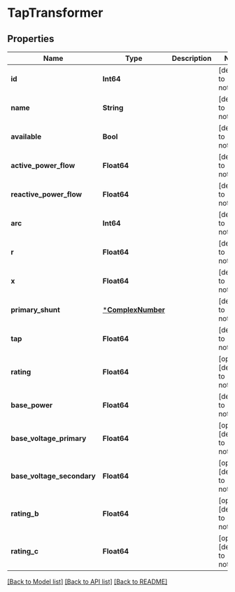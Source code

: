 # TapTransformer

## Properties

Name | Type | Description | Notes
------------ | ------------- | ------------- | -------------
**id** | **Int64** |  | [default to nothing]
**name** | **String** |  | [default to nothing]
**available** | **Bool** |  | [default to nothing]
**active_power_flow** | **Float64** |  | [default to nothing]
**reactive_power_flow** | **Float64** |  | [default to nothing]
**arc** | **Int64** |  | [default to nothing]
**r** | **Float64** |  | [default to nothing]
**x** | **Float64** |  | [default to nothing]
**primary_shunt** | [***ComplexNumber**](ComplexNumber.md) |  | [default to nothing]
**tap** | **Float64** |  | [default to nothing]
**rating** | **Float64** |  | [optional] [default to nothing]
**base_power** | **Float64** |  | [default to nothing]
**base_voltage_primary** | **Float64** |  | [optional] [default to nothing]
**base_voltage_secondary** | **Float64** |  | [optional] [default to nothing]
**rating_b** | **Float64** |  | [optional] [default to nothing]
**rating_c** | **Float64** |  | [optional] [default to nothing]

[[Back to Model list]](../README.md#models) [[Back to API list]](../README.md#api-endpoints) [[Back to README]](../README.md)
